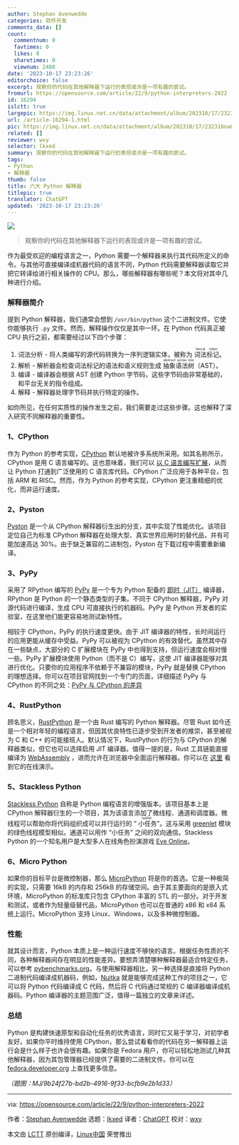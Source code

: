 ```yaml
---
author: Stephan Avenwedde
categories: 软件开发
comments_data: []
count:
  commentnum: 0
  favtimes: 0
  likes: 0
  sharetimes: 0
  viewnum: 2488
date: '2023-10-17 23:23:26'
editorchoice: false
excerpt: 观察你的代码在其他解释器下运行的表现或许是一项有趣的尝试。
fromurl: https://opensource.com/article/22/9/python-interpreters-2022
id: 16294
islctt: true
largepic: https://img.linux.net.cn/data/attachment/album/202310/17/232316oa6pjbza2az2b5hv.jpg
url: /article-16294-1.html
pic: https://img.linux.net.cn/data/attachment/album/202310/17/232316oa6pjbza2az2b5hv.jpg.thumb.jpg
related: []
reviewer: wxy
selector: lkxed
summary: 观察你的代码在其他解释器下运行的表现或许是一项有趣的尝试。
tags:
- Python
- 解释器
thumb: false
title: 六大 Python 解释器
titlepic: true
translator: ChatGPT
updated: '2023-10-17 23:23:26'
---
```


![](https://img.linux.net.cn/data/attachment/album/202310/17/232316oa6pjbza2az2b5hv.jpg)



> 
> 观察你的代码在其他解释器下运行的表现或许是一项有趣的尝试。
> 
> 
> 


作为最受欢迎的编程语言之一，Python 需要一个解释器来执行其代码所定义的命令。与其他可直接编译成机器代码的语言不同，Python 代码需要解释器读取它并把它转译给进行相关操作的 CPU。那么，哪些解释器有哪些呢？本文将对其中几种进行介绍。


### 解释器简介


提到 Python 解释器，我们通常会想到 `/usr/bin/python` 这个二进制文件。它使你能够执行 `.py` 文件。然而，解释操作仅仅是其中一环。在 Python 代码真正被 CPU 执行之前，都需要经过以下四个步骤：


1. 词法分析 - 将人类编写的源代码转换为一序列逻辑实体，被称为 <ruby> 词法标记 <rt>  lexical token </rt></ruby>。
2. 解析 - 解析器会检查词法标记的语法和语义规则生成 <ruby> 抽象语法树 <rt>  abstract syntax tree </rt></ruby>（AST）。
3. 编译 - 编译器会根据 AST 创建 Python 字节码，这些字节码由非常基础的，和平台无关的指令组成。
4. 解释 - 解释器处理字节码并执行特定的操作。


如你所见，在任何实质性的操作发生之前，我们需要走过这些步骤。这也解释了深入研究不同解释器的重要性。


### 1、CPython


作为 Python 的参考实现，[CPython](https://github.com/python/cpython#general-information) 默认地被许多系统所采用。如其名称所示，CPython 是用 C 语言编写的。这也意味着，我们可以 [以 C 语言编写扩展](https://opensource.com/article/21/4/cython)，从而让 Python 打通到广泛使用的 C 语言库代码。CPython 广泛应用于各种平台，包括 ARM 和 RISC。然而，作为 Python 的参考实现，CPython 更注重精细的优化，而非运行速度。


### 2、Pyston


[Pyston](https://github.com/pyston/pyston) 是一个从 CPython 解释器衍生出的分支，其中实现了性能优化。该项目定位自己为标准 CPython 解释器在处理大型、真实世界应用时的替代品，并有可能加速高达 30%。由于缺乏兼容的二进制包，Pyston 在下载过程中需要重新编译。


### 3、PyPy


采用了 RPython 编写的 [PyPy](https://foss.heptapod.net/pypy/pypy) 是一个专为 Python 配备的 [即时（JIT）](https://en.wikipedia.org/wiki/Just-in-time_compilation) 编译器，RPython 是 Python 的一个静态类型的子集。不同于 CPython 解释器，PyPy 对源代码进行编译，生成 CPU 可直接执行的机器码。PyPy 是 Python 开发者的实验室，在这里他们能更容易地测试新特性。


相较于 CPython，PyPy 的执行速度更快。由于 JIT 编译器的特性，长时间运行的应用更能从缓存中受益。PyPy 可以被视为 CPython 的有效替代。虽然其中存在一些缺点，大部分的 C 扩展模块在 PyPy 中也得到支持，但运行速度会相对慢一些。PyPy 扩展模块使用 Python（而不是 C）编写，这使 JIT 编译器能够对其进行优化。只要你的应用程序不依赖于不兼容的模块，PyPy 就是替换 CPython 的理想选择。你可以在项目官网找到一个专门的页面，详细描述 PyPy 与 CPython 的不同之处：[PyPy 与 CPython 的差异](https://doc.pypy.org/en/latest/cpython_differences.html)


### 4、RustPython


顾名思义，[RustPython](https://github.com/RustPython/RustPython) 是一个由 Rust 编写的 Python 解释器。尽管 Rust 如今还是一个相对年轻的编程语言，但因其优良特性已逐步受到开发者的推崇，甚至被视为 C 和 C++ 的可能接班人。默认情况下，RustPython 的行为与 CPython 的解释器类似，但它也可以选择启用 JIT 编译器。值得一提的是，Rust 工具链能直接编译为 [WebAssembly](https://opensource.com/article/21/3/webassembly-firefox) ，进而允许在浏览器中全面运行解释器。你可以在 [这里](https://rustpython.github.io/demo/) 看到它的在线演示。


### 5、Stackless Python


[Stackless Python](https://github.com/stackless-dev/stackless) 自称是 Python 编程语言的增强版本。该项目基本上是 CPython 解释器衍生的一个项目，其为该语言添加了微线程、通道和调度器。微线程可以帮助你将代码组织成可以并行运行的 “<ruby> 小任务 <rt>  tasklet </rt></ruby>”。这与采用 [greenlet](https://pypi.org/project/greenlet/) 模块的绿色线程模型相似。通道可以用作 “小任务” 之间的双向通信。Stackless Python 的一个知名用户是大型多人在线角色扮演游戏 [Eve Online](https://www.eveonline.com/)。


### 6、Micro Python


如果你的目标平台是微控制器，那么 [MicroPython](https://micropython.org) 将是你的首选。它是一种极简的实现，只需要 16kB 的内存和 256kB 的存储空间。由于其主要面向的是嵌入式环境，MicroPython 的标准库只包含 CPython 丰富的 STL 的一部分。对于开发和测试，或者作为轻量级替代品，MicroPython 也可以在普通的 x86 和 x64 系统上运行。MicroPython 支持 Linux、Windows，以及多种微控制器。


### 性能


就其设计而言，Python 本质上是一种运行速度不够快的语言。根据任务性质的不同，各种解释器间存在明显的性能差异。要想弄清楚哪种解释器最适合特定任务，可以参考 [pybenchmarks.org](https://pybenchmarks.org/)。与使用解释器相比，另一种选择是直接将 Python 二进制代码编译成机器码，例如，[Nuitka](https://github.com/Nuitka/Nuitka) 就是能够完成这种工作的项目之一，它可以将 Python 代码编译成 C 代码，然后将 C 代码通过常规的 C 编译器编译成机器码。Python 编译器的主题范围广泛，值得一篇独立的文章来详述。


### 总结


Python 是构建快速原型和自动化任务的优秀语言，同时它又易于学习，对初学者友好。如果你平时维持使用 CPython，那么尝试看看你的代码在另一解释器上运行会是什么样子也许会很有趣。如果你是 Fedora 用户，你可以轻松地测试几种其他解释器，因为其包管理器已经提供了需要的二进制文件。你可以在 [fedora.developer.org](https://developer.fedoraproject.org/tech/languages/python/multiple-pythons.html) 上查找更多信息。


*（题图：MJ/9b24f27b-bd2b-4916-9f33-bcfb9e2b1d33）*




---


via: <https://opensource.com/article/22/9/python-interpreters-2022>


作者：[Stephan Avenwedde](https://opensource.com/users/hansic99) 选题：[lkxed](https://github.com/lkxed) 译者：[ChatGPT](https://linux.cn/lctt/ChatGPT) 校对：[wxy](https://github.com/wxy)


本文由 [LCTT](https://github.com/LCTT/TranslateProject) 原创编译，[Linux中国](https://linux.cn/) 荣誉推出